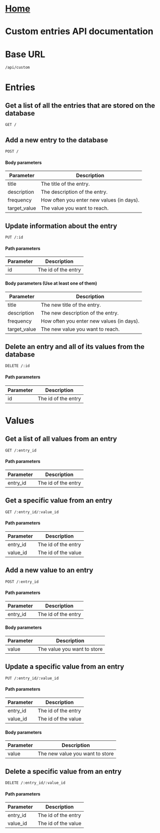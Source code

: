 # [Home](../README.md)
# Custom entries API documentation

# Base URL
    /api/custom



# Entries

## Get a list of all the entries that are stored on the database
`GET /`



## Add a new entry to the database
`POST /`
#### Body parameters
Parameter | Description
--- | ---
title | The title of the entry.
description | The description of the entry.
frequency | How often you enter new values (in days). 
target_value | The value you want to reach.



## Update information about the entry
`PUT /:id`
#### Path parameters
Parameter | Description
--- | ---
id | The id of the entry

#### Body parameters (Use at least one of them)
Parameter | Description
--- | ---
title | The new title of the entry.
description | The new description of the entry.
frequency | How often you enter new values (in days).
target_value | The new value you want to reach.



## Delete an entry and all of its values from the database
`DELETE /:id`
#### Path parameters
Parameter | Description
--- | ---
id | The id of the entry



# Values

## Get a list of all values from an entry
`GET /:entry_id`  
#### Path parameters
Parameter | Description
--- | ---
entry_id | The id of the entry



## Get a specific value from an entry
`GET /:entry_id/:value_id`
#### Path parameters
Parameter | Description
--- | ---
entry_id | The id of the entry
value_id | The id of the value



## Add a new value to an entry
`POST /:entry_id`  
#### Path parameters
Parameter | Description
--- | ---
entry_id | The id of the entry

#### Body parameters
Parameter | Description
--- | ---
value | The value you want to store



## Update a specific value from an entry
`PUT /:entry_id/:value_id`
#### Path parameters
Parameter | Description
--- | ---
entry_id | The id of the entry
value_id | The id of the value

#### Body parameters
Parameter | Description
--- | ---
value | The new value you want to store



## Delete a specific value from an entry
`DELETE /:entry_id/:value_id`
#### Path parameters
Parameter | Description
--- | ---
entry_id | The id of the entry
value_id | The id of the value